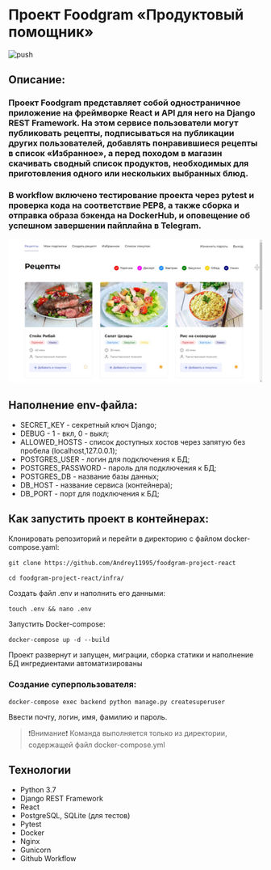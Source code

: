 # Проект Foodgram «Продуктовый помощник»
![push](https://github.com/Andrey11995/foodgram-project-react/actions/workflows/workflow.yml/badge.svg?event=push)
## Описание:

### Проект Foodgram представляет собой одностраничное приложение на фреймворке React и API для него на Django REST Framework. На этом сервисе пользователи могут публиковать рецепты, подписываться на публикации других пользователей, добавлять понравившиеся рецепты в список «Избранное», а перед походом в магазин скачивать сводный список продуктов, необходимых для приготовления одного или нескольких выбранных блюд.

### В workflow включено тестирование проекта через pytest и проверка кода на соответствие PEP8, а также сборка и отправка образа бэкенда на DockerHub, и оповещение об успешном завершении пайплайна в Telegram.

![Image](https://github.com/Andrey11995/foodgram-project-react/raw/master/backend/static/foodgram.jpg)

## Наполнение env-файла:

- SECRET_KEY - секретный ключ Django;
- DEBUG - 1 - вкл, 0 - выкл;
- ALLOWED_HOSTS - список доступных хостов через запятую без пробела (localhost,127.0.0.1);
- POSTGRES_USER - логин для подключения к БД;
- POSTGRES_PASSWORD - пароль для подключения к БД;
- POSTGRES_DB - название базы данных;
- DB_HOST - название сервиса (контейнера);
- DB_PORT - порт для подключения к БД;


## Как запустить проект в контейнерах:

Клонировать репозиторий и перейти в директорию с файлом docker-compose.yaml:

```
git clone https://github.com/Andrey11995/foodgram-project-react
```

```
cd foodgram-project-react/infra/
```

Создать файл .env и наполнить его данными:

```
touch .env && nano .env
```

Запустить Docker-compose:

```
docker-compose up -d --build
```
Проект развернут и запущен, миграции, сборка статики и наполнение БД ингредиентами автоматизированы


### Создание суперпользователя:

```
docker-compose exec backend python manage.py createsuperuser
```
Ввести почту, логин, имя, фамилию и пароль.

>❗️Внимание❗️ Команда выполняется только из директории, содержащей файл docker-compose.yml

## Технологии

- Python 3.7
- Django REST Framework
- React
- PostgreSQL, SQLite (для тестов)
- Pytest
- Docker
- Nginx
- Gunicorn
- Github Workflow
